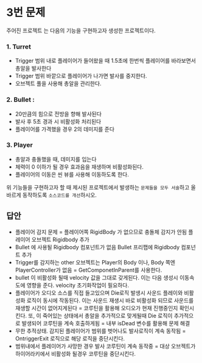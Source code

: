 # 3번 문제

주어진 프로젝트 는 다음의 기능을 구현하고자 생성한 프로젝트이다.

### 1. Turret
- Trigger 범위 내로 플레이어가 들어왔을 때 1.5초에 한번씩 플레이어를 바라보면서 총알을 발사한다
- Trigger 범위 바깥으로 플레이어가 나가면 발사를 중지한다.
- 오브젝트 풀을 사용해 총알을 관리한다.

### 2. Bullet :
- 20만큼의 힘으로 전방을 향해 발사된다
- 발사 후 5초 경과 시 비활성화 처리된다
- 플레이어를 가격했을 경우 2의 데미지를 준다

### 3. Player
- 총알과 충돌했을 때, 데미지를 입는다
- 체력이 0 이하가 될 경우 효과음을 재생하며 비활성화된다.
- 플레이어의 이동은 씬 뷰를 사용해 이동하도록 한다.

위 기능들을 구현하고자 할 때
제시된 프로젝트에서 발생하는 `문제들을 모두 서술`하고 올바르게 동작하도록 `소스코드를 개선`하시오.

## 답안
- 플레이어 감지 문제 = 플레이어쪽 RigidBody 가 없으므로 충돌체 감지가 안됨 플레이어 오브젝트 Rigidbody 추가
- Bullet 에 사용될 Rigidbody 컴포넌트가 없음 Bullet 프리팹에 Rigidbody 컴포넌트 추가
- Trigger를 감지하는 other 오브젝트는 Player의 Body 이나, Body 쪽엔 PlayerController가 없음 = GetComponetInParent를 사용한다.
- bullet 이 비활성화 될때 velocity 값을 그대로 갖게된다. 이는 다음 생성시 이동속도에 영향을 준다. velocity 초기화작업이 필요하다.
- 플레이어가 오디오 소스를 직접 들고있으며 Die로직 발생시 사운드 플레이와 비활성화 로직이 동시에 작동된다. 
이는 사운드 재생시 바로 비활성화 되므로 사운드를 재생할 시간이 없어지게된다 = 코루틴을 활용해 오디오가 현재 진행중인지 확인시킨다.
또, 이 죽어있는 상태에서 총알을 추가적으로 맞게될때 Die 로직이 추가적으로 발생되어 코루틴을 계속 호출하게됨 = 내부 isDead 변수를 활용해 문제 해결
- 무한 추적상태. 감지된 플레이어가 범위를 벗어나도 발사로직이 계속 동작됨 = OntriggerExit 로직으로 해당 로직을 중단시킨다.
- 범위내에서 플레이어가 사망한 경우 발사 코루틴이 계속 동작중 = 대상 오브젝트가 하이어라키에서 비활성화 될경우 코루틴을 중단시킨다.
